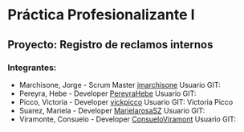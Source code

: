 # Práctica Profesionalizante I

## Proyecto: Registro de reclamos internos

### Integrantes:
* Marchisone, Jorge - Scrum Master [jmarchisone](https://github.com/jmarchisone) Usuario GIT:
* Pereyra, Hebe - Developer [PereyraHebe](https://github.com/PereyraHebe) Usuario GIT: 
* Picco, Victoria - Developer [vickpicco](https://github.com/vickpicco) Usuario GIT: Victoria Picco
* Suarez, Mariela - Developer [MarielarosaSZ](https://github.com/MarielarosaSZ) Usuario GIT: 
* Viramonte, Consuelo - Developer [ConsueloViramont](https://github.com/ConsueloViramont) Usuario GIT: 
